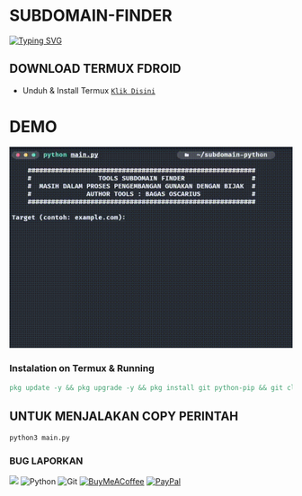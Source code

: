 # SUBDOMAIN-FINDER
[![Typing SVG](https://readme-typing-svg.demolab.com?font=Fira+Code&pause=1000&random=false&width=435&lines=SUBDOMAIN-FINDER)](https://git.io/typing-svg)
## DOWNLOAD TERMUX FDROID
* Unduh & Install Termux [`Klik Disini`](https://f-droid.org/repo/com.termux_118.apk)
# DEMO
<img src ="https://github.com/WilDev26/Sub-cf/blob/db95c4aad2a0ef05f1ad421802b6ae604db41f48/Demo/screen-20250311-084224_1.gif"/>

### Instalation on Termux & Running
```makefile
pkg update -y && pkg upgrade -y && pkg install git python-pip && git clone https://github.com/WilDev26/Subdomain-dns.git && cd Subdomain-dns && pip install -r requirements.txt
```
## UNTUK MENJALAKAN COPY PERINTAH
```makefile
python3 main.py
```
### BUG LAPORKAN
<a href="https://t.me/Bagas_ocarius" target=”_blank”><img src="https://img.shields.io/static/v1?style=for-the-badge&logo=Telegram&label=Telegram&message=Click%20Here&color=blue"></a>
![Python](https://img.shields.io/badge/python-3670A0?style=for-the-badge&logo=python&logoColor=ffdd54)
![Git](https://img.shields.io/badge/GIT-E44C30?style=for-the-badge&logo=git&logoColor=white)
[![BuyMeACoffee](https://img.shields.io/badge/Buy%20Me%20a%20Coffee-ffdd00?style=for-the-badge&logo=buy-me-a-coffee&logoColor=black)](https://buymeacoffee.com/Wildev26) 
[![PayPal](https://img.shields.io/badge/PayPal-00457C?style=for-the-badge&logo=paypal&logoColor=white)](https://paypal.me/wildev26)
